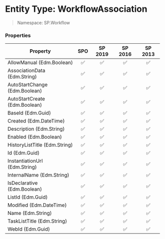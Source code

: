 # Entity Type: WorkflowAssociation

> Namespace: SP.Workflow

### Properties

Property | SPO | SP 2019 | SP 2016 | SP 2013
----------|:---:|:-------:|:-------:|:-------:
AllowManual (Edm.Boolean) | ✅ | ✅ | ✅ | ✅
AssociationData (Edm.String) | ✅ | ✅ | ✅ | ✅
AutoStartChange (Edm.Boolean) | ✅ | ✅ | ✅ | ✅
AutoStartCreate (Edm.Boolean) | ✅ | ✅ | ✅ | ✅
BaseId (Edm.Guid) | ✅ | ✅ | ✅ | ✅
Created (Edm.DateTime) | ✅ | ✅ | ✅ | ✅
Description (Edm.String) | ✅ | ✅ | ✅ | ✅
Enabled (Edm.Boolean) | ✅ | ✅ | ✅ | ✅
HistoryListTitle (Edm.String) | ✅ | ✅ | ✅ | ✅
Id (Edm.Guid) | ✅ | ✅ | ✅ | ✅
InstantiationUrl (Edm.String) | ✅ | ✅ | ✅ | ✅
InternalName (Edm.String) | ✅ | ✅ | ✅ | ✅
IsDeclarative (Edm.Boolean) | ✅ | ✅ | ✅ | ✅
ListId (Edm.Guid) | ✅ | ✅ | ✅ | ✅
Modified (Edm.DateTime) | ✅ | ✅ | ✅ | ✅
Name (Edm.String) | ✅ | ✅ | ✅ | ✅
TaskListTitle (Edm.String) | ✅ | ✅ | ✅ | ✅
WebId (Edm.Guid) | ✅ | ✅ | ✅ | ✅